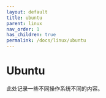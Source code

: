 ```yaml
---
layout: default
title: ubuntu
parent: linux
nav_order: 1
has_children: true
permalink: /docs/linux/ubuntu
---
```


# Ubuntu

此处记录一些不同操作系统不同的内容。




